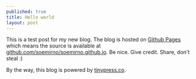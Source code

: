 ```yaml
---
published: true
title: Hello world
layout: post
---
```

This is a test post for my new blog. The blog is hosted on [Github Pages](http://pages.github.com/) which means the source is available at [github.com/soemirno/soemirno.github.io](http://github.com/soemirno/soemirno.github.io). Be nice. Give credit. Share, don't steal :)

By the way, this blog is powered by [tinypress.co](https://tinypress.co).
